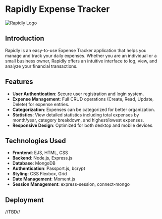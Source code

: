 # Rapidly Expense Tracker

![Rapidly Logo](https://imgur.com/1WydS0f.png)

## Introduction
Rapidly is an easy-to-use Expense Tracker application that helps you manage and track your daily expenses. Whether you are an individual or a small business owner, Rapidly offers an intuitive interface to log, view, and analyze your financial transactions.

## Features
- **User Authentication**: Secure user registration and login system.
- **Expense Management**: Full CRUD operations (Create, Read, Update, Delete) for expense entries.
- **Categorization**: Expenses can be categorized for better organization.
- **Statistics**: View detailed statistics including total expenses by month/year, category breakdown, and highest/lowest expenses.
- **Responsive Design**: Optimized for both desktop and mobile devices.

## Technologies Used
- **Frontend**: EJS, HTML, CSS
- **Backend**: Node.js, Express.js
- **Database**: MongoDB
- **Authentication**: Passport.js, bcrypt
- **Styling**: CSS Flexbox, Grid
- **Date Management**: Moment.js
- **Session Management**: express-session, connect-mongo

## Deployment
//TBD//
